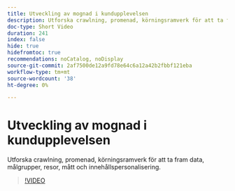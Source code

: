 ```yaml
---
title: Utveckling av mognad i kundupplevelsen
description: Utforska crawlning, promenad, körningsramverk för att ta fram data, målgrupper, resor, mått och innehållspersonalisering.
doc-type: Short Video
duration: 241
index: false
hide: true
hidefromtoc: true
recommendations: noCatalog, noDisplay
source-git-commit: 2af7500de12a9fd78e64c6a12a42b2fbbf121eba
workflow-type: tm+mt
source-wordcount: '38'
ht-degree: 0%

---
```



# Utveckling av mognad i kundupplevelsen

Utforska crawlning, promenad, körningsramverk för att ta fram data, målgrupper, resor, mått och innehållspersonalisering.

<!-- 85_S651_3442537_240_evolving-customer-experience-maturity -->
>[!VIDEO](https://video.tv.adobe.com/v/3458293/?learn=on&enablevpops=true)
